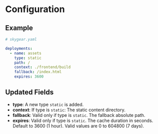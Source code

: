 # Configuration

## Example
```yaml
# skygear.yaml

deployments:
  - name: assets
    type: static
    path: /
    context: ./frontend/build
    fallback: /index.html
    expires: 3600
```

## Updated Fields

- **type**: A new type `static` is added.
- **context**: If type is `static`: The static content directory.
- **fallback**: Valid only if type is `static`. The fallback absolute path.
- **expires**: Valid only if type is `static`. The cache duration in seconds.
               Default to 3600 (1 hour). Valid values are 0 to 604800 (7 days).